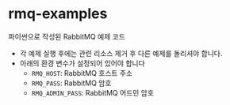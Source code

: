 # rmq-examples

파이썬으로 작성된 RabbitMQ 예제 코드

- 각 예제 실행 후에는 관련 리소스 제거 후 다른 예제를 돌리셔야 합니다.
- 아래의 환경 변수가 설정되어 있어야 합니다
  - `RMQ_HOST`: RabbitMQ 호스트 주소
  - `RMQ_PASS`: RabbitMQ 암호
  - `RMQ_ADMIN_PASS`: RabbitMQ 어드민 암호 
